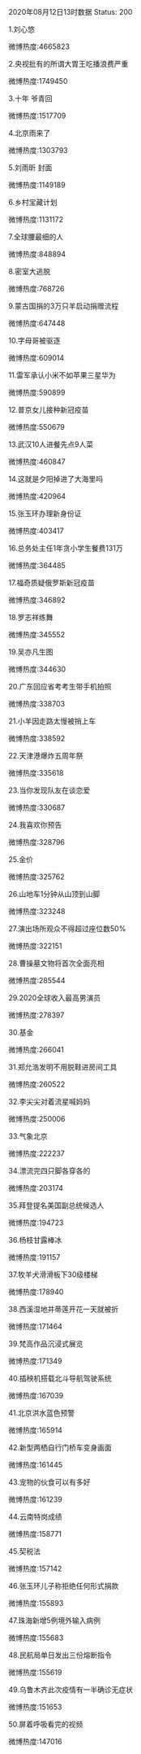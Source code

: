 2020年08月12日13时数据
Status: 200

1.刘心悠

微博热度:4665823

2.央视批有的所谓大胃王吃播浪费严重

微博热度:1749450

3.十年 爷青回

微博热度:1517709

4.北京雨来了

微博热度:1303793

5.刘雨昕 封面

微博热度:1149189

6.乡村宝藏计划

微博热度:1131172

7.全球腰最细的人

微博热度:848894

8.密室大逃脱

微博热度:768726

9.蒙古国捐的3万只羊启动捐赠流程

微博热度:647448

10.字母哥被驱逐

微博热度:609014

11.雷军承认小米不如苹果三星华为

微博热度:590899

12.普京女儿接种新冠疫苗

微博热度:550679

13.武汉10人进餐先点9人菜

微博热度:460847

14.这就是夕阳掉进了大海里吗

微博热度:420964

15.张玉环办理新身份证

微博热度:403417

16.总务处主任1年贪小学生餐费131万

微博热度:364485

17.福奇质疑俄罗斯新冠疫苗

微博热度:346892

18.罗志祥练舞

微博热度:345552

19.吴亦凡生图

微博热度:344630

20.广东回应省考考生带手机拍照

微博热度:338703

21.小羊因走路太慢被捎上车

微博热度:338592

22.天津港爆炸五周年祭

微博热度:335618

23.当你发现队友在谈恋爱

微博热度:330687

24.我喜欢你预告

微博热度:328796

25.金价

微博热度:325762

26.山地车1分钟从山顶到山脚

微博热度:323248

27.演出场所观众不得超过座位数50%

微博热度:322151

28.曹操墓文物将首次全面亮相

微博热度:285544

29.2020全球收入最高男演员

微博热度:278397

30.基金

微博热度:266041

31.郑允浩发明不用脱鞋进房间工具

微博热度:260522

32.李尖尖对着流星喊妈妈

微博热度:250006

33.气象北京

微博热度:222237

34.漂流完四只脚各穿各的

微博热度:203174

35.拜登提名美国副总统候选人

微博热度:194723

36.杨枝甘露棒冰

微博热度:191157

37.牧羊犬滑滑板下30级楼梯

微博热度:178940

38.西溪湿地并蒂莲开花一天就被折

微博热度:171464

39.梵高作品沉浸式展览

微博热度:171349

40.插秧机搭载北斗导航驾驶系统

微博热度:167039

41.北京洪水蓝色预警

微博热度:165914

42.新型两栖自行门桥车变身画面

微博热度:161445

43.宠物的伙食可以有多好

微博热度:161239

44.云南特岗成绩

微博热度:158771

45.契税法

微博热度:157142

46.张玉环儿子称拒绝任何形式捐款

微博热度:155893

47.珠海新增5例境外输入病例

微博热度:155683

48.民航局单日发出三份熔断指令

微博热度:155619

49.乌鲁木齐此次疫情有一半确诊无症状

微博热度:151653

50.屏着呼吸看完的视频

微博热度:147016

